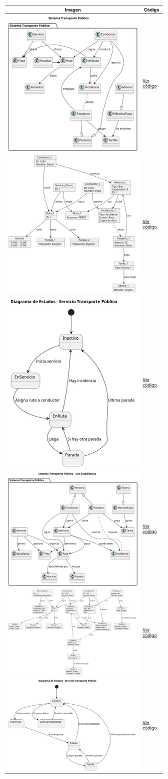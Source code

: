 | Imagen                                                   | Código                                                  |
|----------------------------------------------------------|--------------------------------------------------------|
| ![Diagrama de Clases](images/DiagramaClasesExamen.svg) | [Ver código](modelosUML/DiagramaClasesExamen.puml)     |
| ![Diagrama de Objetos](images/DiagramaObjetosExamen.svg) | [Ver código](modelosUML/DiagramaObjetosExamen.puml)   |
| ![Diagrama de Estados](images/DiagramaEstadosExamen.svg) | [Ver código](modelosUML/DiagramaEstadosExamen.puml)   |
| ![Nueva Iteración de Clases](images/NuevaIteracionDiagramaClases.svg) | [Ver código](modelosUML/NuevaIteracionDiagramaClases.puml) |
| ![Nueva Iteración de Objetos](images/NuevaIteracionDiagramaObjetos.svg) | [Ver código](modelosUML/NuevaIteracionDiagramaObjetos.puml) |
| ![Nueva Iteración de Estados](images/NuevaIteracionDiagramaEstados.svg) | [Ver código](modelosUML/NuevaIteracionDiagramaEstados.puml) |
